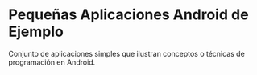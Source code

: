 # Pequeñas Aplicaciones Android de Ejemplo

Conjunto de aplicaciones simples que ilustran conceptos o técnicas de programación en Android.
